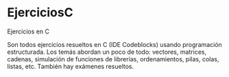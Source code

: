 # EjerciciosC
Ejercicios en C 

Son todos ejercicios resueltos en C (IDE Codeblocks) usando programación estructurada. 
Los temás abordan un poco de todo: vectores, matrices, cadenas, simulación de funciones de librerías, ordenamientos, pilas, colas, listas, etc. 
También hay exámenes resueltos. 

